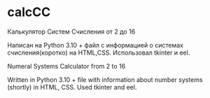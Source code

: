 # calcCC
Калькулятор Систем Счисления от 2 до 16


Написан  на  Python 3.10  +  файл с информацией о системах счисления(коротко) на  HTML,CSS.
Использовал  tkinter  и  eel.


Numeral Systems Calculator from 2 to 16


Written in Python 3.10 + file with information about number systems (shortly) in HTML, CSS.
Used tkinter and eel.
